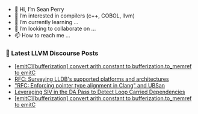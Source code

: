 - 👋 Hi, I’m Sean Perry
- 👀 I’m interested in compilers (c++, COBOL, llvm)
- 🌱 I’m currently learning ...
- 💞️ I’m looking to collaborate on ...
- 📫 How to reach me ...

<!---
s66perry/s66perry is a ✨ special ✨ repository because its `README.md` (this file) appears on your GitHub profile.
You can click the Preview link to take a look at your changes.
--->
### 📕 Latest LLVM Discourse Posts

<!-- DISCOURSE-LLVM:START -->
- [[emitC][bufferization] convert arith.constant to bufferization.to_memref to emitC](https://discourse.llvm.org/t/emitc-bufferization-convert-arith-constant-to-bufferization-to-memref-to-emitc/83940#post_7)
- [RFC: Surveying LLDB&#39;s supported platforms and architectures](https://discourse.llvm.org/t/rfc-surveying-lldbs-supported-platforms-and-architectures/83978#post_4)
- [&quot;RFC: Enforcing pointer type alignment in Clang&quot; and UBSan](https://discourse.llvm.org/t/rfc-enforcing-pointer-type-alignment-in-clang-and-ubsan/83922#post_4)
- [Leveraging SIV in the DA Pass to Detect Loop Carried Dependencies](https://discourse.llvm.org/t/leveraging-siv-in-the-da-pass-to-detect-loop-carried-dependencies/83885#post_4)
- [[emitC][bufferization] convert arith.constant to bufferization.to_memref to emitC](https://discourse.llvm.org/t/emitc-bufferization-convert-arith-constant-to-bufferization-to-memref-to-emitc/83940#post_6)
<!-- DISCOURSE-LLVM:END -->
